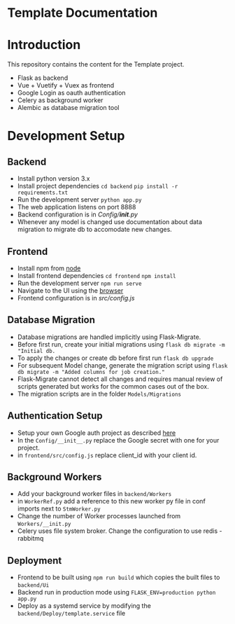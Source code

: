 # Template Documentation

# Introduction

This repository contains the content for the Template project.
- Flask as backend
- Vue + Vuetify + Vuex as frontend
- Google Login as oauth authentication
- Celery as background worker
- Alembic as database migration tool

# Development Setup

## Backend
- Install python version 3.x
- Install project dependencies
    `cd backend`
    `pip install -r requirements.txt`
- Run the development server
    `python app.py`
- The web application listens on port 8888
- Backend configuration is in *Config/__init__.py*
- Whenever any model is changed use documentation about data migration to migrate db to accomodate new changes.

## Frontend
- Install npm from [node](nodejs.org)
- Install frontend dependencies
    `cd frontend`
    `npm install`
- Run the development server
    `npm run serve`
- Navigate to the UI using the [browser](http://localhost:8080)
- Frontend configuration is in *src/config.js*


## Database Migration

- Database migrations are handled implicitly using Flask-Migrate.
- Before first run, create your initial migrations using `flask db migrate -m "Initial db.`
- To apply the changes or create db before first run `flask db upgrade`
- For subsequent Model change, generate the migration script using `flask db migrate -m "Added columns for job creation."`
- Flask-Migrate cannot detect all changes and requires manual review of scripts generated but works for the common cases out of the box.
- The migration scripts are in the folder `Models/Migrations`


## Authentication Setup

- Setup your own Google auth project as described [here](https://www.youtube.com/watch?v=V4KqpIX6pdI)
- In the `Config/__init__.py` replace the Google secret with one for your project.
- in `frontend/src/config.js` replace client_id with your client id.

## Background Workers

- Add your background worker files in `backend/Workers`
- in `WorkerRef.py` add a reference to this new worker py file in conf imports next to `StmWorker.py`
- Change the number of Worker processes launched from `Workers/__init.py`
- Celery uses file system broker. Change the configuration to use redis - rabbitmq

## Deployment

- Frontend to be built using `npm run build` which copies the built files to `backend/Ui`
- Backend run in production mode using `FLASK_ENV=production python app.py`
- Deploy as a systemd service by modifying the `backend/Deploy/template.service` file
